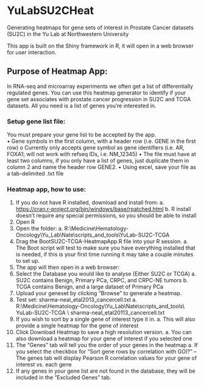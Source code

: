 # YuLabSU2CHeat
Generating heatmaps for gene sets of interest in Prostate Cancer datasets (SU2C) in the Yu Lab at Northwestern University

This app is built on the Shiny framework in R, it will open in a web browser for user interaction.


## Purpose of Heatmap App:
In RNA-seq and microarray experiments we often get a list of differentially regulated genes.  You can use this heatmap generator to identify if your gene set associates with prostate cancer progression in SU2C and TCGA datasets.  All you need is a list of genes you’re interested in.

### Setup gene list file:

You must prepare your gene list to be accepted by the app.  
•	Gene symbols in the first column, with a header row (i.e. GENE in the first row)
  o	Currently only accepts gene symbol as gene identifiers (i.e. AR, FOXA1; will not work with refseq IDs, i.e. NM_12345)
•	The file must have at least two columns, if you only have a list of genes, just duplicate them in column 2 and name the header row GENE2.
•	Using excel, save your file as a tab-delimited .txt file

### Heatmap app, how to use:

1.	If you do not have R installed, download and install from:
    a.	https://cran.r-project.org/bin/windows/base/rpatched.html
    b.	R install doesn’t require any special permissions, so you should be able to install
2.	Open R
3.	Open the folder:
    a.	R:\Medicine\Hematology-Oncology\Yu_Lab\Nate\scripts_and_tools\YuLab-SU2C-TCGA
4.	Drag the BootSU2C-TCGA-HeatmapApp.R file into your R session.
  a.	The Boot script will test to make sure you have everything installed that is needed, if this is your first time running it may take a couple minutes to set up.
5.	The app will then open in a web browser:
6.	Select the Database you would like to analyse (Either SU2C or TCGA)
  a.	SU2C contains Benign, Primary PCa, CRPC, and CRPC-NE tumors
  b.	TCGA contains Benign, and a large dataset of Primary PCa
7.	Upload your geneset by clicking “Browse” to generate a heatmap.
8.	Test set: sharma-neal_etal2013_cancercell.txt
  a.	R:\Medicine\Hematology-Oncology\Yu_Lab\Nate\scripts_and_tools\ YuLab-SU2C-TCGA \ sharma-neal_etal20113_cancercell.txt
9.	If you wish to sort by a single gene of interest type it in.
  a.	This will also provide a single heatmap for the gene of interest
10.	Click Download Heatmap to save a high resolution version.
  a.	You can also download a heatmap for your gene of interest if you selected one
11.	The “Genes” tab will tell you the order of your genes in the heatmap
  a.	If you select the checkbox for “Sort gene rows by correlation with GOI?” – The genes tab will display Pearson R correlation values for your gene of interest vs. each gene
12.	If any genes in your gene list are not found in the database, they will be included in the “Excluded Genes” tab.

